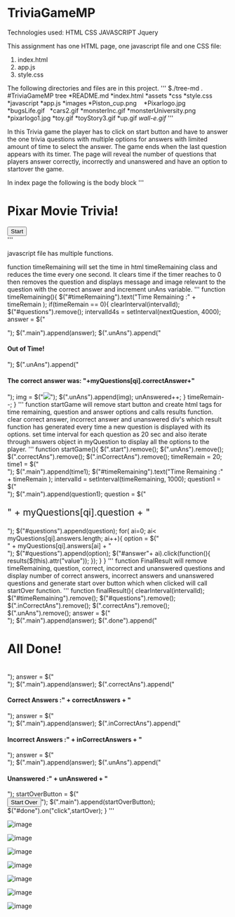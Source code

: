 # TriviaGameMP

Technologies used:
HTML
CSS
JAVASCRIPT
Jquery

This assignment has one HTML page, one javascript file and one CSS file:
1. index.html
2. app.js
3. style.css

 The following directories and files are in this project.
 '''
 $./tree-md .
 #TriviaGameMP tree
 *README.md
 *index.html
 *assets
    *css
        *style.css
    *javascript
        *app.js
    *images
        *Piston_cup.png
        *Pixarlogo.jpg
        *bugsLife.gif
        *cars2.gif
        *monsterInc.gif
        *monsterUniversity.png
        *pixarlogo1.jpg
        *toy.gif
        *toyStory3.gif
        *up.gif
        *wall-e.gif*
 '''

In this Trivia game the player has to click on start button and have to answer the one trivia questions with multiple options for answers
with limited amount of time to select the answer. The game ends when the last question appears with its timer. The page will reveal the number of questions that players answer correctly, incorrectly and unanswered and have an option to startover the game.


In index page the following is the body block 
'''
<body>
    <div class="main">
        <h1>Pixar Movie Trivia!</h1>
        <button class="start">Start</button>
        <div class="timeRemaining"></div>
        <!-- jQuery -->
        <script type="text/javascript" src="https://cdnjs.cloudflare.com/ajax/libs/jquery/3.2.1/jquery.min.js"></script>
        <!-- Script -->
        <script type="text/javascript" src="./assets/javascript/app.js"></script>
    </div>
</body>
'''


 javascript file  has multiple functions.

function timeRemaining will set the time in html timeRemaining class 
and reduces the time every one second. It clears time if the timer reaches to 0 then removes the question and displays 
message and image relevant to the question with the correct answer and increment unAns variable.
'''
    function timeRemaining(){
        $("#timeRemaining").text("Time Remaining :" + timeRemain );
        if(timeRemain == 0){
            clearInterval(intervalId);
         $("#questions").remove();
         intervalId4s = setInterval(nextQuestion, 4000);
         answer = $("<div class='unAns'></div>");
        $(".main").append(answer);
        $(".unAns").append("<h4>Out of Time!</h4>"); 
        $(".unAns").append("<h4>The correct answer was: "+myQuestions[qi].correctAnswer+"</h4>");
        img = $("<img src='"+myQuestions[qi].image+"'>");
        $(".unAns").append(img);
        unAnswered++;
        }
        timeRemain--;
    }
'''
function startGame will remove start button and create html tags for time remaining, question and answer options and calls results function.
clear correct answer, incorrect answer and unanswered  div's which result function has generated every time a new question is displayed with its options. set time interval for each question as 20 sec and also iterate through answers object in myQuestion to display all the options to the player.
'''
function startGame(){
    $(".start").remove();
    $(".unAns").remove();
    $(".correctAns").remove();
    $(".inCorrectAns").remove();
    timeRemain = 20;
    time1 = $("<div id='timeRemaining'></div>");
    $(".main").append(time1);
    $("#timeRemaining").text("Time Remaining :" + timeRemain );
    intervalId = setInterval(timeRemaining, 1000);
    question1 = $("<div id='questions'></div>");
    $(".main").append(question1);
    question = $("<p style='font-size: 1.5em'>" + myQuestions[qi].question + "</p>");
    $("#questions").append(question);
    for( ai=0; ai< myQuestions[qi].answers.length; ai++){
        option = $("<div class='not-selected' id='answer"+ai+"' value='"+myQuestions[qi].answers[ai]+"'>" + myQuestions[qi].answers[ai] + "</div>");
        $("#questions").append(option);
        $("#answer"+ ai).click(function(){
                results($(this).attr("value"));
        });
    }
}
'''
function FinalResult will remove timeRemaining, question, correct, incorrect and unanswered questions
and display number of correct answers, incorrect answers and unanswered questions
and generate start over button which when clicked will call startOver function.
'''
 function finalResult(){
    clearInterval(intervalId);       
    $("#timeRemaining").remove();
    $("#questions").remove();
    $(".inCorrectAns").remove();
    $(".correctAns").remove();
    $(".unAns").remove();
    answer = $("<div class='done'></div>");
    $(".main").append(answer);
    $(".done").append("<h4 style= 'font-size:2em'> All Done!</h4>");
    answer = $("<div class='correctAns'></div>");
    $(".main").append(answer);
    $(".correctAns").append("<h4>Correct Answers :" + correctAnswers + "</h4>");
    answer = $("<div class='inCorrectAns'></div>");
    $(".main").append(answer);
    $(".inCorrectAns").append("<h4> Incorrect Answers :" + inCorrectAnswers + "</h4>");
    answer = $("<div class='unAns'></div>");
    $(".main").append(answer);
    $(".unAns").append("<h4>Unanswered :" + unAnswered + "</h4>"); 
    startOverButton = $("<br><button id= 'done'> Start Over </button>");
   $(".main").append(startOverButton);
   $("#done").on("click",startOver);
 }
'''

![image](https://user-images.githubusercontent.com/7834767/67167162-5b37ef80-f34b-11e9-9fc3-3dd28bf92865.png)

![image](https://user-images.githubusercontent.com/7834767/67167163-5b37ef80-f34b-11e9-818f-d9918e124904.png)

![image](https://user-images.githubusercontent.com/7834767/67167165-5b37ef80-f34b-11e9-8697-a1055469fa1b.png)

![image](https://user-images.githubusercontent.com/7834767/67167167-5bd08600-f34b-11e9-82aa-92e252c0dd4f.png)

![image](https://user-images.githubusercontent.com/7834767/67167168-5bd08600-f34b-11e9-8d53-2e2dba689262.png)

![image](https://user-images.githubusercontent.com/7834767/67167169-5bd08600-f34b-11e9-8e59-08c0867f9977.png)

![image](https://user-images.githubusercontent.com/7834767/67167170-5bd08600-f34b-11e9-830d-647c6c2539a3.png)

